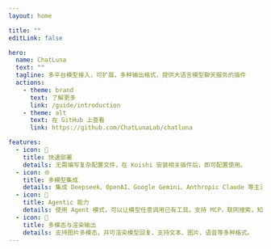 ```yaml
---
layout: home

title: ""
editLink: false

hero:
  name: ChatLuna
  text: ""
  tagline: 多平台模型接入，可扩展，多种输出格式，提供大语言模型聊天服务的插件
  actions:
    - theme: brand
      text: 了解更多
      link: /guide/introduction
    - theme: alt
      text: 在 GitHub 上查看
      link: https://github.com/ChatLunaLab/chatluna

features:
  - icon: 🚀
    title: 快速部署
    details: 无需编写复杂配置文件，在 Koishi 安装相关插件后，即可配置使用。
  - icon: 🌐
    title: 多模型集成
    details: 集成 Deepseek、OpenAI、Google Gemini、Anthropic Claude 等主流平台，并持续扩展更多平台。
  - icon: 🔗
    title: Agentic 能力
    details: 使用 Agent 模式，可以让模型任意调用已有工具。支持 MCP，联网搜索，知识库等复杂工具。
  - icon: 🎨
    title: 多模态与渲染输出
    details: 支持图片多模态，并可渲染模型回复，支持文本、图片、语音等多种格式。
---
```


<script setup>

import { onMounted } from 'vue';
import { fetchReleaseTag } from '.vitepress/utils/fetchReleaseTag.js';

onMounted(() => {
  fetchReleaseTag()
})

</script>
